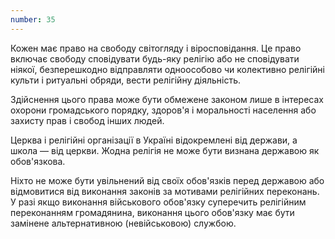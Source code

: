```yaml
---
number: 35
---
```


Кожен має право на свободу світогляду і віросповідання. Це право включає свободу сповідувати будь-яку релігію або не
сповідувати ніякої, безперешкодно відправляти одноособово чи колективно релігійні культи і ритуальні обряди, вести
релігійну діяльність.

Здійснення цього права може бути обмежене законом лише в інтересах охорони громадського порядку, здоров'я і моральності
населення або захисту прав і свобод інших людей.

Церква і релігійні організації в Україні відокремлені від держави, а школа — від церкви. Жодна релігія не може бути
визнана державою як обов'язкова.

Ніхто не може бути увільнений від своїх обов'язків перед державою або відмовитися від виконання законів за мотивами
релігійних переконань. У разі якщо виконання військового обов'язку суперечить релігійним переконанням громадянина,
виконання цього обов'язку має бути замінене альтернативною (невійськовою) службою.
